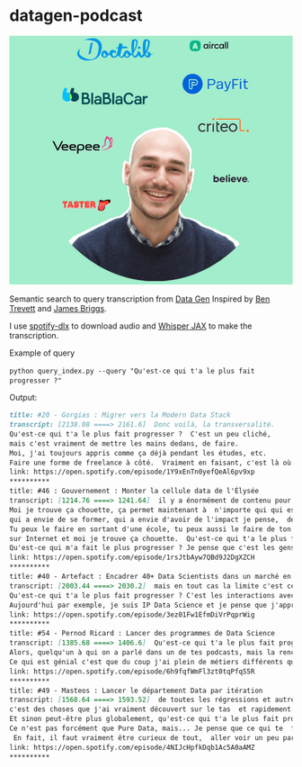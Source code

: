 # datagen-podcast
<p align="center">
  <img src="data-gen.png">
</p>

Semantic search to query transcription from [Data Gen](https://open.spotify.com/show/27XP61URSuKu9oeWR793D6)
Inspired by [Ben Trevett](https://github.com/bentrevett/lexisearch) and [James Briggs](https://www.youtube.com/watch?v=vpU_6x3jowg).

I use [spotify-dlx](https://pypi.org/project/spotify-dlx/) to download audio and [Whisper JAX](https://github.com/sanchit-gandhi/whisper-jax) to make the transcription.


Example of query

`python query_index.py --query "Qu'est-ce qui t'a le plus fait progresser ?"`

Output:

```markdown
title: #20 - Gorgias : Migrer vers la Modern Data Stack
transcript: [2138.08 ====> 2161.6]  Donc voilà, la transversalité.  
Qu'est-ce qui t'a le plus fait progresser ?  C'est un peu cliché, 
mais c'est vraiment de mettre les mains dedans, de faire.  
Moi, j'ai toujours appris comme ça déjà pendant les études, etc.  
Faire une forme de freelance à côté.  Vraiment en faisant, c'est là où tu comprends vraiment les choses.
link: https://open.spotify.com/episode/1Y9xEnTn0yefQeAl6pv9xp
**********
title: #46 : Gouvernement : Monter la cellule data de l'Élysée
transcript: [1214.76 ====> 1241.64]  il y a énormément de contenu pour se former. 
Moi je trouve ça chouette, ça permet maintenant à  n'importe qui qui est motivé, 
qui a envie de se former, qui a envie d'avoir de l'impact je pense,  de le faire. 
Tu peux le faire en sortant d'une école, tu peux aussi le faire de ton côté  en te formant sur YouTube ou 
sur Internet et moi je trouve ça chouette.  Qu'est-ce qui t'a le plus fait progresser ?  
Qu'est-ce qui m'a fait le plus progresser ? Je pense que c'est les gens avec qui j'ai
link: https://open.spotify.com/episode/1rsJtbAyw7QBd9J2DgXZCH
**********
title: #40 - Artefact : Encadrer 40+ Data Scientists dans un marché en forte évolution
transcript: [2003.44 ====> 2030.2]  mais en tout cas la limite c'est ce  qu'on a envie d'en faire. 
Qu'est-ce qui t'a le plus fait progresser ? C'est les interactions avec  les autres. 
Aujourd'hui par exemple, je suis IP Data Science et je pense que j'apprends plus des  gens que j'encadre que moi je leur apprends de choses. Ça veut dire qu'au final, je pense que  c'est l'achievement en fait de se dire à un moment donné, t'apprends plus des gens que t'encadres  parce que ce monde
link: https://open.spotify.com/episode/3ez01Fw1EfmDiVrPqprWig
**********
title: #54 - Pernod Ricard : Lancer des programmes de Data Science
transcript: [1385.68 ====> 1406.6]  Qu'est-ce qui t'a le plus fait progresser ?  
Alors, quelqu'un à qui on a parlé dans un de tes podcasts, mais la rencontre avec les  autres.  
Ce qui est génial c'est que du coup j'ai plein de métiers différents qui travaillent  dans notre équipe, j'ai des gens vraiment avec des horizons différents et j'apprends  à chaque fois deux, donc c'est vraiment super.
link: https://open.spotify.com/episode/6h9fqfWmFl3zt0tqPfqS5R
**********
title: #49 - Masteos : Lancer le département Data par itération
transcript: [1568.64 ====> 1593.52]  de toutes les régressions et autres, 
c'est des choses que j'ai vraiment découvert sur le tas  et rapidement. 
Et sinon peut-être plus globalement, qu'est-ce qui t'a le plus fait progresser aussi en  tant que professionnel ? 
Ce n'est pas forcément que Pure Data, mais... Je pense que ce qui te  fait progresser aujourd'hui, c'est la curiosité. 
 En fait, il faut vraiment être curieux de tout,  aller voir un peu partout,
link: https://open.spotify.com/episode/4NIJcHpfkDqb1Ac5A0aAMZ
**********
```